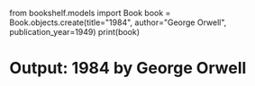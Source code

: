 from bookshelf.models import Book
book = Book.objects.create(title="1984", author="George Orwell", publication_year=1949)
print(book)
# Output: 1984 by George Orwell
